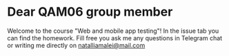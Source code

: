 # Dear QAM06 group member 
Welcome to the course "Web and mobile app testing"! In the issue tab you can find the homework. Fill free you ask me any questions in Telegram chat or writing me directly on natalliamalei@mail.com
